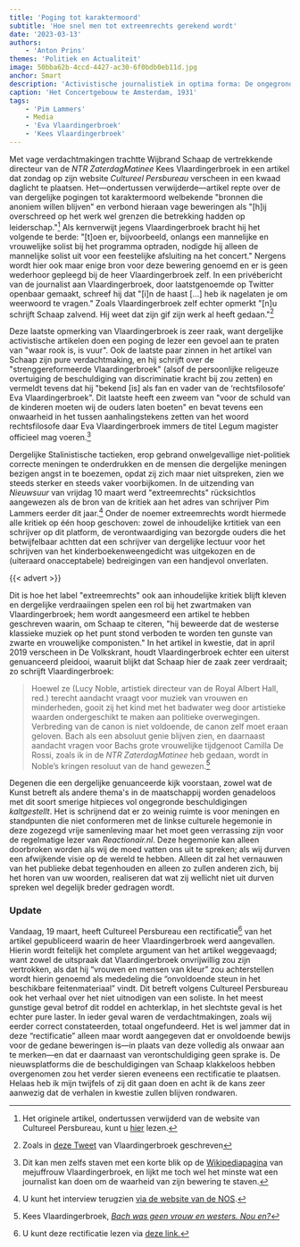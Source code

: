 ```yaml
---
title: 'Poging tot karaktermoord'
subtitle: 'Hoe snel men tot extreemrechts gerekend wordt'
date: '2023-03-13'
authors:
    - 'Anton Prins'
themes: 'Politiek en Actualiteit'
image: 50bba62b-4ccd-4427-ac30-6f0bdb0eb11d.jpg
anchor: Smart
description: 'Activistische journalistiek in optima forma: De ongegronde beschuldigingen tegen NTR ZaterdagMatinee directeur Kees Vlaardingerbroek.'
caption: 'Het Concertgebouw te Amsterdam, 1931'
tags:
    - 'Pim Lammers'
    - Media
    - 'Eva Vlaardingerbroek'
    - 'Kees Vlaardingerbroek'
---
```


Met vage verdachtmakingen trachtte Wijbrand Schaap de vertrekkende directeur van de _NTR ZaterdagMatinee_ Kees Vlaardingerbroek in een artikel dat zondag op zijn website _Cultureel Persbureau_ verscheen in een kwaad daglicht te plaatsen. Het—ondertussen verwijderde—artikel repte over de van dergelijke pogingen tot karaktermoord welbekende "bronnen die anoniem willen blijven" en verbond hieraan vage beweringen als "[h]ij overschreed op het werk wel grenzen die betrekking hadden op leiderschap."[^1] Als kernverwijt jegens Vlaardingerbroek bracht hij het volgende te berde: "[t]oen er, bijvoorbeeld, onlangs een mannelijke en vrouwelijke solist bij het programma optraden, nodigde hij alleen de mannelijke solist uit voor een feestelijke afsluiting na het concert." Nergens wordt hier ook maar enige bron voor deze bewering genoemd en er is geen wederhoor gepleegd bij de heer Vlaardingerbroek zelf. In een privébericht van de journalist aan Vlaardingerbroek, door laatstgenoemde op Twitter openbaar gemaakt, schreef hij dat "[i]n de haast [...] heb ik nagelaten je om weerwoord te vragen." Zoals Vlaardingerbroek zelf echter opmerkt "[n]u schrijft Schaap zalvend. Hij weet dat zijn gif zijn werk al heeft gedaan."[^2]

Deze laatste opmerking van Vlaardingerbroek is zeer raak, want dergelijke activistische artikelen doen een poging de lezer een gevoel aan te praten van "waar rook is, is vuur". Ook de laatste paar zinnen in het artikel van Schaap zijn pure verdachtmaking, en hij schrijft over de "strenggereformeerde Vlaardingerbroek" (alsof de persoonlijke religeuze overtuiging de beschuldiging van discriminatie kracht bij zou zetten) en vermeldt tevens dat hij "bekend [is] als fan en vader van de ‘rechtsfilosofe’  Eva Vlaardingerbroek". Dit laatste heeft een zweem van "voor de schuld van de kinderen moeten wij de ouders laten boeten" en bevat tevens een onwaarheid in het tussen aanhalingstekens zetten van het woord rechtsfilosofe daar Eva Vlaardingerbroek immers de titel Legum magister officieel mag voeren.[^3]

Dergelijke Stalinistische tactieken, erop gebrand onwelgevallige niet-politiek correcte meningen te onderdrukken en de mensen die dergelijke meningen bezigen angst in te boezemen, opdat zij zich maar niet uitspreken, zien we steeds sterker en steeds vaker voorbijkomen. In de uitzending van _Nieuwsuur_ van vrijdag 10 maart werd "extreemrechts" rücksichtlos aangewezen als de bron van de kritiek aan het adres van schrijver Pim Lammers eerder dit jaar.[^4] Onder de noemer extreemrechts wordt hiermede alle kritiek op één hoop geschoven: zowel de inhoudelijke krtitiek van een schrijver op dit platform, de verontwaardiging van bezorgde ouders die het betwijfelbaar achtten dat een schrijver van dergelijke lectuur voor het schrijven van het kinderboekenweengedicht was uitgekozen en de (uiteraard onacceptabele) bedreigingen van een handjevol onverlaten.

{{< advert >}}

Dit is hoe het label "extreemrechts" ook aan inhoudelijke kritiek blijft kleven en dergelijke verdraaiingen spelen een rol bij het zwartmaken van Vlaardingerbroek; hem wordt aangesmeerd een artikel te hebben geschreven waarin, om Schaap te citeren, "hij beweerde dat de westerse klassieke muziek op het punt stond verboden te worden ten gunste van zwarte en vrouwelijke componisten." In het artikel in kwestie, dat in april 2019 verscheen in De Volkskrant, houdt Vlaardingerbroek echter een uiterst genuanceerd pleidooi, waaruit blijkt dat Schaap hier de zaak zeer verdraait; zo schrijft Vlaardingerbroek:

> Hoewel ze (Lucy Noble, artistiek directeur van de Royal Albert Hall, red.) terecht aandacht vraagt voor muziek van vrouwen en minderheden, gooit zij het kind met het badwater weg door artistieke waarden ondergeschikt te maken aan politieke overwegingen. Verbreding van de canon is niet voldoende, de canon zelf moet eraan geloven. Bach als een absoluut genie blijven zien, en daarnaast aandacht vragen voor Bachs grote vrouwelijke tijdgenoot Camilla De Rossi, zoals ik in de _NTR ZaterdagMatinee_ heb gedaan, wordt in Noble’s kringen resoluut van de hand gewezen.[^5]

Degenen die een dergelijke genuanceerde kijk voorstaan, zowel wat de Kunst betreft als andere thema's in de maatschappij worden genadeloos met dit soort smerige hitpieces vol ongegronde beschuldigingen _kaltgestellt_. Het is schrijnend dat er zo weinig ruimte is voor meningen en standpunten die niet conformeren met de linkse culturele hegemonie in deze zogezegd vrije samenleving maar het moet geen verrassing zijn voor de regelmatige lezer van _Reactionair.nl_. Deze hegemonie kan alleen doorbroken worden als wij de moed vatten ons uit te spreken; als wij durven een afwijkende visie op de wereld te hebben. Alleen dit zal het vernauwen van het publieke debat tegenhouden en alleen zo zullen anderen zich, bij het horen van uw woorden, realiseren dat wat zij wellicht niet uit durven spreken wel degelijk breder gedragen wordt.


### Update

Vandaag, 19 maart, heeft Cultureel Persbureau een rectificatie[^6] van het artikel gepubliceerd waarin de heer Vlaardingerbroek werd aangevallen. Hierin wordt feitelijk het complete argument van het artikel weggevaagd; want zowel de uitspraak dat Vlaardingerbroek onvrijwillig zou zijn vertrokken, als dat hij “vrouwen en mensen van kleur” zou achterstellen wordt hierin genoemd als mededeling die “onvoldoende steun in het beschikbare feitenmateriaal” vindt. Dit betreft volgens Cultureel Persbureau ook het verhaal over het niet uitnodigen van een soliste. In het meest gunstige geval betrof dit roddel en achterklap, in het slechtste geval is het echter pure laster. In ieder geval waren de verdachtmakingen, zoals wij eerder correct constateerden, totaal ongefundeerd. Het is wel jammer dat in deze “rectificatie” alleen maar wordt aangegeven dat er onvoldoende bewijs voor de gedane beweringen is—in plaats van deze volledig als onwaar aan te merken—en dat er daarnaast van verontschuldiging geen sprake is.
De nieuwsplatforms die de beschuldigingen van Schaap klakkeloos hebben overgenomen zou het verder sieren eveneens een rectificatie te plaatsen. Helaas heb ik mijn twijfels of zij dit gaan doen en acht ik de kans zeer aanwezig dat de verhalen in kwestie zullen blijven rondwaren.  


[^1]: Het originele artikel, ondertussen verwijderd van de website van Cultureel Persbureau, kunt u [hier](http://web.archive.org/web/20230312111432/https://cultureelpersbureau.nl/2023/03/ook-wangedrag-bij-ntr-zaterdagmatinee-artistiek-leider-vlaardingerbroek-per-direct-vertrokken/) lezen.
[^2]: Zoals in [deze Tweet](https://twitter.com/KeesVlaar/status/1634981329950609408?s=20) van Vlaardingerbroek geschreven 
[^3]: Dit kan men zelfs staven met een korte blik op de [Wikipediapagina](https://nl.wikipedia.org/wiki/Eva_Vlaardingerbroek) van mejuffrouw Vlaardingerbroek, en lijkt me toch wel het minste wat een journalist kan doen om de waarheid van zijn bewering te staven. 
[^4]: U kunt het interview terugzien [via de website van de NOS](https://nos.nl/nieuwsuur/video/2466999-eerste-interview-met-kinderboekenschrijver-pim-lammers-na-rel).
[^5]: Kees Vlaardingerbroek, _[Bach was geen vrouw en westers. Nou en?](https://www.volkskrant.nl/columns-opinie/bach-was-geen-vrouw-en-westers-nou-en~b862f3fd/)_
[^6]: U kunt deze rectificatie lezen via [deze link.](https://cultureelpersbureau.nl/2023/03/rectificatie/)

